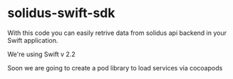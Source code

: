 # solidus-swift-sdk

With this code you can easily retrive data from solidus api backend in your Swift application.

We're using Swift v 2.2

Soon we are going to create a pod library to load services via cocoapods
